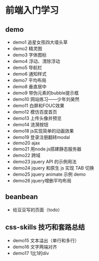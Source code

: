# 前端入门学习

## demo
- demo1 追星女孩四大墙头草
- demo2 精灵图
- demo3 字体图标
- demo4 浮动、清除浮动
- demo5 导航栏
- demo6 通知样式
- demo7 平均布局
- demo8 垂直居中
- demo9 带伪元素的bubble提示框
- demo10 网站练习——少年刘昊然
- demo11 白屏和FOUC效果
- demo12 模仿百度首页
- demo13 上传头像并预览
- demo14 涟漪按钮
- demo18 js实现简单的动画效果
- demo19 登录注册翻转modal
- demo20 ajax
- demo21 用node.js搭建静态服务器
- demo22 跨域
- demo23 jquery API 的示例用法
- demo24 jquery 和原生 js 实现 TAB 切换
- demo25 jquery animate 示例 demo
- demo26 jquery增删平均布局

## beanbean
- 给豆豆写的页面（todo）

## css-skills 技巧和套路总结
- demo15 文本溢出（单行和多行）
- demo16 文字两端对齐
- demo17 1比1的div



